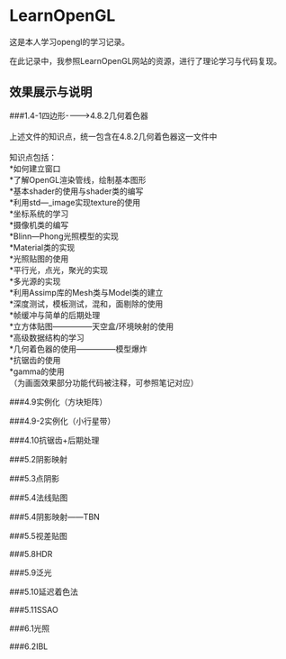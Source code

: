 LearnOpenGL<br>
=============
这是本人学习opengl的学习记录。<br>

在此记录中，我参照LearnOpenGL网站的资源，进行了理论学习与代码复现。<br>

效果展示与说明<br>
-------

###1.4-1四边形---->4.8.2几何着色器<br><br>
上述文件的知识点，统一包含在4.8.2几何着色器这一文件中<br>
<br>
知识点包括：<br>
*如何建立窗口<br>
*了解OpenGL渲染管线，绘制基本图形<br>
*基本shader的使用与shader类的编写<br>
*利用std—_image实现texture的使用<br>
*坐标系统的学习<br>
*摄像机类的编写<br>
*Blinn—Phong光照模型的实现<br>
*Material类的实现<br>
*光照贴图的使用<br>
*平行光，点光，聚光的实现<br>
*多光源的实现<br>
*利用Assimp库的Mesh类与Model类的建立<br>
*深度测试，模板测试，混和，面剔除的使用<br>
*帧缓冲与简单的后期处理<br>
*立方体贴图—————天空盒/环境映射的使用<br>
*高级数据结构的学习<br>
*几何着色器的使用—————模型爆炸<br>
*抗锯齿的使用<br>
*gamma的使用<br>
（为画面效果部分功能代码被注释，可参照笔记对应）<br>

###4.9实例化（方块矩阵）<br>

###4.9-2实例化（小行星带）<br>

###4.10抗锯齿+后期处理<br>

###5.2阴影映射<br>

###5.3点阴影<br>

###5.4法线贴图<br>

###5.4阴影映射——TBN<br>

###5.5视差贴图<br>

###5.8HDR<br>

###5.9泛光<br>

###5.10延迟着色法<br>

###5.11SSAO<br>

###6.1光照<br>

###6.2IBL<br>


